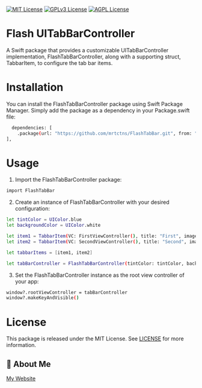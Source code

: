 


[![MIT License](https://img.shields.io/badge/License-MIT-green.svg)](https://choosealicense.com/licenses/mit/)
[![GPLv3 License](https://img.shields.io/badge/License-GPL%20v3-yellow.svg)](https://opensource.org/licenses/)
[![AGPL License](https://img.shields.io/badge/license-AGPL-blue.svg)](http://www.gnu.org/licenses/agpl-3.0)
# Flash UITabBarController

A Swift package that provides a customizable UITabBarController implementation, FlashTabBarController, along with a supporting struct, TabbarItem, to configure the tab bar items.

# Installation
You can install the FlashTabBarController package using Swift Package Manager. Simply add the package as a dependency in your Package.swift file:
```bash
  dependencies: [
    .package(url: "https://github.com/mrtctns/FlashTabBar.git", from: "1.0.0")
],

```
# Usage
1. Import the FlashTabBarController package:
```bash
import FlashTabBar
```
2. Create an instance of FlashTabBarController with your desired configuration:
```bash
let tintColor = UIColor.blue
let backgroundColor = UIColor.white

let item1 = TabbarItem(VC: FirstViewController(), title: "First", image: UIImage(named: "first"), selectedImage: UIImage(named: "first_selected"))
let item2 = TabbarItem(VC: SecondViewController(), title: "Second", image: UIImage(named: "second"), selectedImage: UIImage(named: "second_selected"))

let tabbarItems = [item1, item2]

let tabBarController = FlashTabBarController(tintColor: tintColor, backgroundColor: backgroundColor, tabbarItems: tabbarItems)

```
3. Set the FlashTabBarController instance as the root view controller of your app:
```bash
window?.rootViewController = tabBarController
window?.makeKeyAndVisible()
```
# License
This package is released under the MIT License. See [LICENSE](https://github.com/your/repository/blob/main/LICENSE) for more information.

## 🚀 About Me

[My Website](https://mrtctns.github.io/)
